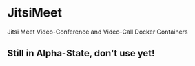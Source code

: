 # JitsiMeet
Jitsi Meet Video-Conference and Video-Call Docker Containers

## Still in Alpha-State, don't use yet!
